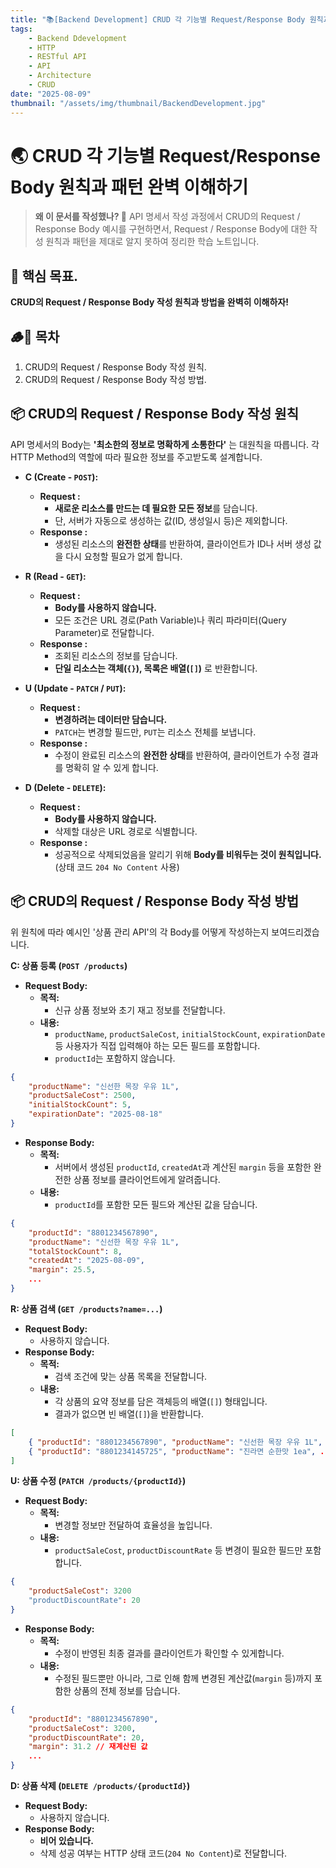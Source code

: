 ```yaml
---
title: "📚[Backend Development] CRUD 각 기능별 Request/Response Body 원칙과 패턴 완벽 이해하기"
tags:
    - Backend Ddevelopment
    - HTTP
    - RESTful API
    - API
    - Architecture
    - CRUD
date: "2025-08-09"
thumbnail: "/assets/img/thumbnail/BackendDevelopment.jpg"
---
```


# 🌏 CRUD 각 기능별 Request/Response Body 원칙과 패턴 완벽 이해하기

> **왜 이 문서를 작성했나? 🤔**
> API 명세서 작성 과정에서 CRUD의 Request / Response Body 예시를 구현하면서, Request / Response Body에 대한
> 작성 원칙과 패턴을 제대로 알지 못하여 정리한 학습 노트입니다.

## 🎯 핵심 목표.

**CRUD의 Request / Response Body 작성 원칙과 방법을 완벽히 이해하자!**

## 🪵🦶 목차

1. CRUD의 Request / Response Body 작성 원칙.
2. CRUD의 Request / Response Body 작성 방법.

## 📦 CRUD의 Request / Response Body 작성 원칙

API 명세서의 Body는 **'최소한의 정보로 명확하게 소통한다'** 는 대원칙을 따릅니다.
각 HTTP Method의 역할에 따라 필요한 정보를 주고받도록 설계합니다.

- **C (Create - `POST`):**
    - **Request :** 
        - **새로운 리소스를 만드는 데 필요한 모든 정보**를 담습니다. 
        - 단, 서버가 자동으로 생성하는 값(ID, 생성일시 등)은 제외합니다.
    - **Response :** 
        - 생성된 리소스의 **완전한 상태**를 반환하여, 클라이언트가 ID나 서버 생성 값을 다시 요청할 필요가 없게 합니다.

- **R (Read - `GET`):**
    - **Request :** 
        - **Body를 사용하지 않습니다.** 
        - 모든 조건은 URL 경로(Path Variable)나 쿼리 파라미터(Query Parameter)로 전달합니다.
    - **Response :** 
        - 조회된 리소스의 정보를 담습니다.
        - **단일 리소스는 객체(`{}`), 목록은 배열(`[]`)** 로 반환합니다.

- **U (Update - `PATCH` / `PUT`):**
    - **Request :**
        - **변경하려는 데이터만 담습니다.**
        - `PATCH`는 변경할 필드만, `PUT`는 리소스 전체를 보냅니다.
    - **Response :**
        - 수정이 완료된 리소스의 **완전한 상태**를 반환하여, 클라이언트가 수정 결과를 명확히 알 수 있게 합니다.

- **D (Delete - `DELETE`):**
    - **Request :**
        - **Body를 사용하지 않습니다.**
        - 삭제할 대상은 URL 경로로 식별합니다.
    - **Response :**
        - 성공적으로 삭제되었음을 알리기 위해 **Body를 비워두는 것이 원칙입니다.** (상태 코드 `204 No Content` 사용)

## 📦 CRUD의 Request / Response Body 작성 방법

위 원칙에 따라 예시인 '상품 관리 API'의 각 Body를 어떻게 작성하는지 보여드리겠습니다.

**C: 상품 등록 (`POST /products`)**
- **Request Body:**
    - **목적:** 
        - 신규 상품 정보와 초기 재고 정보를 전달합니다.
    - **내용:** 
        - `productName`, `productSaleCost`, `initialStockCount`, `expirationDate` 등 사용자가 직접 입력해야 하는 모든 필드를 포함합니다.
        - `productId`는 포함하지 않습니다.

```JSON
{
    "productName": "신선한 목장 우유 1L",
    "productSaleCost": 2500,
    "initialStockCount": 5,
    "expirationDate": "2025-08-18"
}
```

- **Response Body:**
    - **목적:**
        - 서버에서 생성된 `productId`, `createdAt`과 계산된 `margin` 등을 포함한 완전한 상품 정보를 클라이언트에게 알려줍니다.
    - **내용:**
        - `productId`를 포함한 모든 필드와 계산된 값을 담습니다.

```JSON
{
    "productId": "8801234567890",
    "productName": "신선한 목장 우유 1L",
    "totalStockCount": 8,
    "createdAt": "2025-08-09",
    "margin": 25.5,
    ...
}
```

**R: 상품 검색 (`GET /products?name=...`)**
- **Request Body:**
    - 사용하지 않습니다.
- **Response Body:**
    - **목적:**
        - 검색 조건에 맞는 상품 목록을 전달합니다.
    - **내용:**
        - 각 상품의 요약 정보를 담은 객체등의 배열(`[]`) 형태입니다.
        - 결과가 없으면 빈 배열(`[]`)을 반환합니다.

```JSON
[
    { "productId": "8801234567890", "productName": "신선한 목장 우유 1L", ...},
    { "productId": "8801234145725", "productName": "진라면 순한맛 1ea", ... },
]
```

**U: 상품 수정 (`PATCH /products/{productId}`)**
- **Request Body:**
    - **목적:**
        - 변경할 정보만 전달하여 효율성을 높입니다.
    - **내용:**
        - `productSaleCost`, `productDiscountRate` 등 변경이 필요한 필드만 포함합니다.

```JSON
{
    "productSaleCost": 3200
    "productDiscountRate": 20
}
```

- **Response Body:**
    - **목적:**
        - 수정이 반영된 최종 결과를 클라이언트가 확인할 수 있게합니다.
    - **내용:**
        - 수정된 필드뿐만 아니라, 그로 인해 함께 변경된 계산값(`margin` 등)까지 포함한 상품의 전체 정보를 담습니다.

```JSON
{
    "productId": "8801234567890",
    "productSaleCost": 3200,
    "productDiscountRate": 20,
    "margin": 31.2 // 재계산된 값
    ...
}
```

**D: 상품 삭제 (`DELETE /products/{productId}`)**
- **Request Body:**
    - 사용하지 않습니다.
- **Response Body:**
    - **비어 있습니다.**
    - 삭제 성공 여부는 HTTP 상태 코드(`204 No Content`)로 전달합니다.
